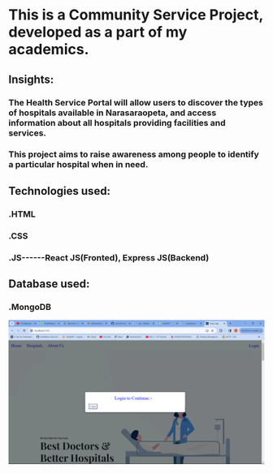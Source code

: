 # This is a Community Service Project, developed as a part of my academics.
## Insights:
   ### The Health Service Portal will allow users to discover the types of hospitals available in Narasaraopeta, and access information about all hospitals providing facilities and services. 
   ### This project aims to raise awareness among people to identify a particular hospital when in need.

## Technologies used:
   ### .HTML
   ### .CSS
   ### .JS------React JS(Fronted), Express JS(Backend)
## Database used:
   ### .MongoDB

![Base](./public/images/Screenshots/Base.png)